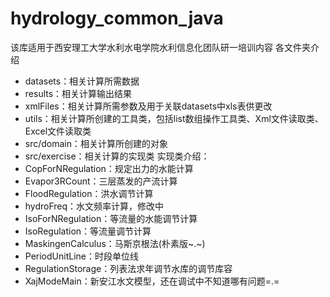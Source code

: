 # hydrology_common_java
该库适用于西安理工大学水利水电学院水利信息化团队研一培训内容
各文件夹介绍
- datasets：相关计算所需数据
- results：相关计算输出结果
- xmlFiles：相关计算所需参数及用于关联datasets中xls表供更改
- utils：相关计算所创建的工具类，包括list数组操作工具类、Xml文件读取类、Excel文件读取类
- src/domain：相关计算所创建的对象
- src/exercise：相关计算的实现类
实现类介绍：
- CopForNRegulation：规定出力的水能计算
- Evapor3RCount：三层蒸发的产流计算
- FloodRegulation：洪水调节计算
- hydroFreq：水文频率计算，修改中
- IsoForNRegulation：等流量的水能调节计算
- IsoRegulation：等流量调节计算
- MaskingenCalculus：马斯京根法(朴素版~.~)
- PeriodUnitLine：时段单位线
- RegulationStorage：列表法求年调节水库的调节库容
- XajModeMain：新安江水文模型，还在调试中不知道哪有问题=.=
